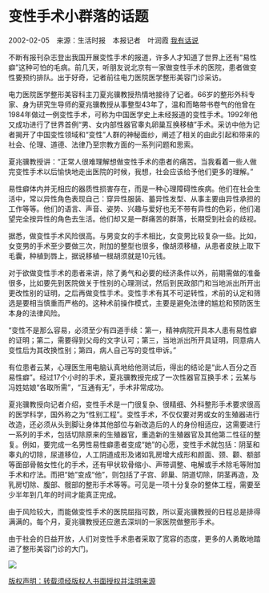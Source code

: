 # 变性手术小群落的话题

2002-02-05　来源：生活时报　本报记者　叶润霞 [我有话说](#commentAnchor)

不断有报刊杂志登出我国开展变性手术的报道，许多人才知道了世界上还有“易性癖”这种可怕的毛病。前几天，听朋友说北京有一家做变性手术的医院，患者做变性要预约排队。出于好奇，记者前往电力医院医学整形美容门诊采访。

电力医院医学整形美容科主刀夏兆骥教授热情地接待了记者。66岁的整形外科专家、身为研究生导师的夏兆骥教授从事整型43年了，温和而略带书卷气的他曾在1984年做过一例变性手术，可称为中国医学史上未经报道的变性手术。1992年他又成功进行了世界首例“男、女内部性器官睾丸卵巢互换移植”手术。采访中他为记者揭开了中国变性领域和“变性”人群的神秘面纱，阐述了相关的由此引起和带来的社会、伦理、道德、法律乃至宗教方面的一系列问题和思索。

夏兆骥教授讲：“正常人很难理解想做变性手术的患者的痛苦。当我看着一些人做完变性手术以后愉快地走出医院的时候，我想，社会应该给予他们更多的理解。”

易性癖体内并无相应的器质性损害存在，而是一种心理障碍性疾病。他们在社会生活中，常以异性角色表现自己：穿异性服装、蓄异性发型、从事主要由异性承担的工作等等。他们的语言、声音、姿势、兴趣与爱好也无不带有异性的色彩，他们渴望完全按异性的角色去生活。他们却又是一群痛苦的群落，长期受到社会的歧视。

据悉，做变性手术风险很高。与男变女的手术相比，女变男比较复杂一些。比如，女变男的手术至少要做三次，附加的整型也很多，像胡须移植，从患者皮肤上取下毛囊，种植到唇上，据说移植一根胡须就是10元钱。

对于欲做变性手术的患者来讲，除了勇气和必要的经济条件以外，前期需做的准备很多，比如要先到医院做关于性别的心理测试，然后到民政部门和当地派出所开出更改性别的证明，之后再做变性手术。变性手术有其不可逆转性，术前的认定和筛选是要相当慎重而严格的。这种术前操作模式，主要是避免法律的尴尬和预防医生本身的法律风险。

“变性不是那么容易，必须至少有四道手续：第一，精神病院开具本人患有易性癖的证明；第二，需要得到父母的文字认可；第三，当地派出所开具证明，同意病人变性后为其改换性别；第四，病人自己写的变性申诉。”

有位患者云某，心理医生用电脑认真地给他测试后，得出的结论是“此人百分之百易性癖”。经过17个小时的手术，夏兆骥教授完成了一次性器官互换手术；云某与冯姓姑娘“各取所需”，“互通有无”，手术非常成功。

夏兆骥教授向记者介绍，变性手术是一门很复杂、很精细、外科整形手术要求很高的医学科学，国外称之为“性别工程”。变性手术，不仅仅要对男或女的生殖器进行改造，还必须从头到脚让身体其他部位与新改造后的人的身份相适应，这需要进行一系列的手术，包括切除原来的生殖器官，重造新的生殖器官及其他第二性征的整复。例如，要完成一名男性易性癖患者变成“她”的心愿，变性手术就包括：阴茎和睾丸的切除，尿道移位，人工阴道成形及诸如乳房增大成形和颜面、颈、颧、额部等面部骨骼女性化的手术，还有甲状软骨缩小、声带调整、电解或手术除毛等附加手术和疗法。而把“她”变成“他”，则包括了子宫、卵巢、阴道切除，阴茎再造，及乳房切除、腹部、髋部的整形手术等等。可见是一项十分复杂的整体工程，需要至少半年到几年的时间才能真正完成。

由于风险较大，而能做变性手术的医院屈指可数，所以夏兆骥教授的日程总是排得满满的。每个月，夏兆骥教授还应邀去深圳的一家医院做整形手术。

由于社会的日益开放，人们对变性手术患者采取了宽容的态度，更多的人勇敢地踏进了整形美容门诊的大门。

![](https://ad.gmw.cn/content_banner/content_650x120_qrcodes.jpg)

[版权声明：转载须经版权人书面授权并注明来源](//www.gmw.cn/content/2011-02/14/content_1609313.htm)